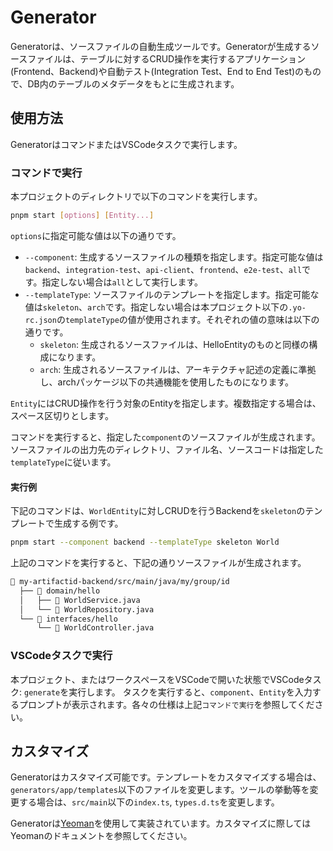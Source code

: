 # Generator

Generatorは、ソースファイルの自動生成ツールです。Generatorが生成するソースファイルは、テーブルに対するCRUD操作を実行するアプリケーション(Frontend、Backend)や自動テスト(Integration Test、End to End Test)のもので、DB内のテーブルのメタデータをもとに生成されます。

## 使用方法

GeneratorはコマンドまたはVSCodeタスクで実行します。

### コマンドで実行

本プロジェクトのディレクトリで以下のコマンドを実行します。

```sh
pnpm start [options] [Entity...]
```

`options`に指定可能な値は以下の通りです。

- `--component`: 生成するソースファイルの種類を指定します。指定可能な値は`backend`、`integration-test`、`api-client`、`frontend`、`e2e-test`、`all`です。指定しない場合は`all`として実行します。
- `--templateType`: ソースファイルのテンプレートを指定します。指定可能な値は`skeleton`、`arch`です。指定しない場合は本プロジェクト以下の`.yo-rc.json`の`templateType`の値が使用されます。それぞれの値の意味は以下の通りです。
  - `skeleton`: 生成されるソースファイルは、HelloEntityのものと同様の構成になります。
  - `arch`: 生成されるソースファイルは、アーキテクチャ記述の定義に準拠し、archパッケージ以下の共通機能を使用したものになります。

`Entity`にはCRUD操作を行う対象のEntityを指定します。複数指定する場合は、スペース区切りとします。

コマンドを実行すると、指定した`component`のソースファイルが生成されます。ソースファイルの出力先のディレクトリ、ファイル名、ソースコードは指定した`templateType`に従います。

#### 実行例

下記のコマンドは、`WorldEntity`に対しCRUDを行うBackendを`skeleton`のテンプレートで生成する例です。

```sh
pnpm start --component backend --templateType skeleton World
```

上記のコマンドを実行すると、下記の通りソースファイルが生成されます。

```txt
📁 my-artifactid-backend/src/main/java/my/group/id
  ├── 📁 domain/hello
  │   ├── 📄 WorldService.java
  │   └── 📄 WorldRepository.java
  └── 📁 interfaces/hello
      └── 📄 WorldController.java
```

### VSCodeタスクで実行

本プロジェクト、またはワークスペースをVSCodeで開いた状態でVSCodeタスク: `generate`を実行します。
タスクを実行すると、`component`、`Entity`を入力するプロンプトが表示されます。各々の仕様は上記`コマンドで実行`を参照してください。

## カスタマイズ

Generatorはカスタマイズ可能です。テンプレートをカスタマイズする場合は、`generators/app/templates`以下のファイルを変更します。ツールの挙動等を変更する場合は、`src/main`以下の`index.ts`, `types.d.ts`を変更します。

Generatorは[Yeoman](https://yeoman.io/)を使用して実装されています。カスタマイズに際してはYeomanのドキュメントを参照してください。
